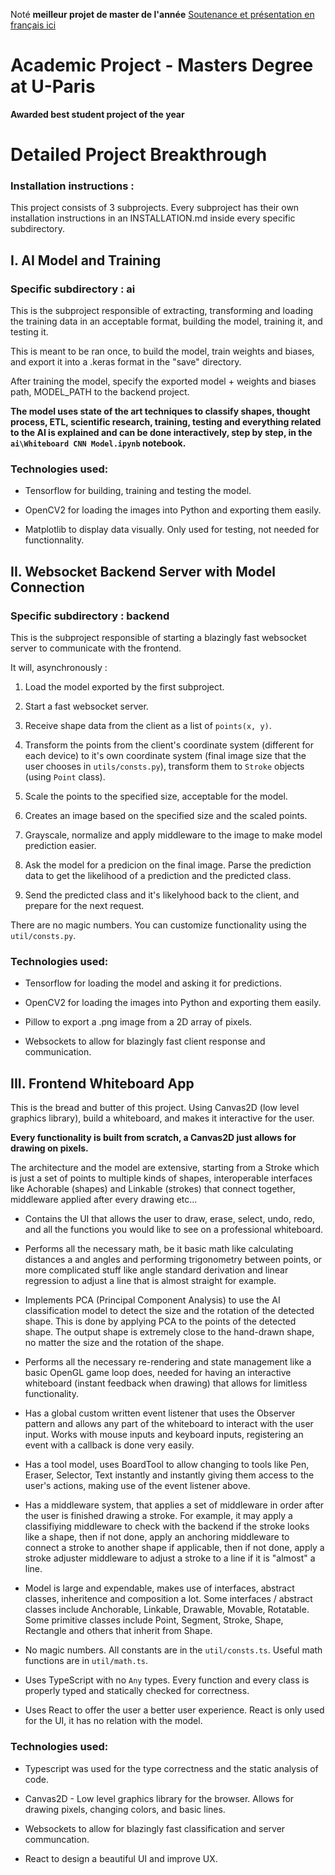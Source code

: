 Noté **meilleur projet de master de l'année**
[Soutenance et présentation en français ici](https://github.com/0xRyN/SmartBoard/blob/master/SmartBoard%20-%20Pr%C3%A9sentation.pdf)

# Academic Project - Masters Degree at U-Paris

**Awarded best student project of the year**

# Detailed Project Breakthrough

### Installation instructions :

This project consists of 3 subprojects. Every subproject has their own installation instructions in an INSTALLATION.md inside every specific subdirectory.

## I. AI Model and Training

### Specific subdirectory : ai

This is the subproject responsible of extracting, transforming and loading the training data in an acceptable format, building the model, training it, and testing it.

This is meant to be ran once, to build the model, train weights and biases, and export it into a .keras format in the "save" directory.

After training the model, specify the exported model + weights and biases path, MODEL_PATH to the backend project.

**The model uses state of the art techniques to classify shapes, thought process, ETL, scientific research, training, testing and everything related to the AI is explained and can be done interactively, step by step, in the `ai\Whiteboard CNN Model.ipynb` notebook.**

### Technologies used:

- Tensorflow for building, training and testing the model.

- OpenCV2 for loading the images into Python and exporting them easily.

- Matplotlib to display data visually. Only used for testing, not needed for functionnality.

## II. Websocket Backend Server with Model Connection

### Specific subdirectory : backend

This is the subproject responsible of starting a blazingly fast websocket server to communicate with the frontend.

It will, asynchronously :

1. Load the model exported by the first subproject.

2. Start a fast websocket server.

3. Receive shape data from the client as a list of `points(x, y)`.

4. Transform the points from the client's coordinate system (different for each device) to it's own coordinate system (final image size that the user chooses in `utils/consts.py`), transform them to `Stroke` objects (using `Point` class).

5. Scale the points to the specified size, acceptable for the model.

6. Creates an image based on the specified size and the scaled points.

7. Grayscale, normalize and apply middleware to the image to make model prediction easier.

8. Ask the model for a predicion on the final image. Parse the prediction data to get the likelihood of a prediction and the predicted class.

9. Send the predicted class and it's likelyhood back to the client, and prepare for the next request.

There are no magic numbers. You can customize functionality using the `util/consts.py`.

### Technologies used:

- Tensorflow for loading the model and asking it for predictions.

- OpenCV2 for loading the images into Python and exporting them easily.

- Pillow to export a .png image from a 2D array of pixels.

- Websockets to allow for blazingly fast client response and communication.

## III. Frontend Whiteboard App

This is the bread and butter of this project. Using Canvas2D (low level graphics library), build a whiteboard, and makes it interactive for the user.

**Every functionality is built from scratch, a Canvas2D just allows for drawing on pixels.**

The architecture and the model are extensive, starting from a Stroke which is just a set of points to multiple kinds of shapes, interoperable interfaces like Achorable (shapes) and Linkable (strokes) that connect together, middleware applied after every drawing etc...

- Contains the UI that allows the user to draw, erase, select, undo, redo, and all the functions you would like to see on a professional whiteboard.

- Performs all the necessary math, be it basic math like calculating distances a and angles and performing trigonometry between points, or more complicated stuff like angle standard derivation and linear regression to adjust a line that is almost straight for example.

- Implements PCA (Principal Component Analysis) to use the AI classification model to detect the size and the rotation of the detected shape. This is done by applying PCA to the points of the detected shape. The output shape is extremely close to the hand-drawn shape, no matter the size and the rotation of the shape.

- Performs all the necessary re-rendering and state management like a basic OpenGL game loop does, needed for having an interactive whiteboard (instant feedback when drawing) that allows for limitless functionality.

- Has a global custom written event listener that uses the Observer pattern and allows any part of the whiteboard to interact with the user input. Works with mouse inputs and keyboard inputs, registering an event with a callback is done very easily.

- Has a tool model, uses BoardTool to allow changing to tools like Pen, Eraser, Selector, Text instantly and instantly giving them access to the user's actions, making use of the event listener above.

- Has a middleware system, that applies a set of middleware in order after the user is finished drawing a stroke. For example, it may apply a classifiying middleware to check with the backend if the stroke looks like a shape, then if not done, apply an anchoring middleware to connect a stroke to another shape if applicable, then if not done, apply a stroke adjuster middleware to adjust a stroke to a line if it is "almost" a line.

- Model is large and expendable, makes use of interfaces, abstract classes, inheritence and composition a lot. Some interfaces / abstract classes include Anchorable, Linkable, Drawable, Movable, Rotatable. Some primitive classes include Point, Segment, Stroke, Shape, Rectangle and others that inherit from Shape.

- No magic numbers. All constants are in the `util/consts.ts`. Useful math functions are in `util/math.ts`.

- Uses TypeScript with no `Any` types. Every function and every class is properly typed and statically checked for correctness.

- Uses React to offer the user a better user experience. React is only used for the UI, it has no relation with the model.

### Technologies used:

- Typescript was used for the type correctness and the static analysis of code.

- Canvas2D - Low level graphics library for the browser. Allows for drawing pixels, changing colors, and basic lines.

- Websockets to allow for blazingly fast classification and server communcation.

- React to design a beautiful UI and improve UX.
